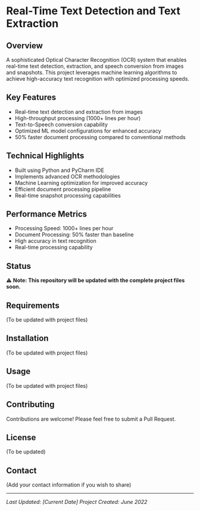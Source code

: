# Real-Time Text Detection and Text Extraction

## Overview
A sophisticated Optical Character Recognition (OCR) system that enables real-time text detection, extraction, and speech conversion from images and snapshots. This project leverages machine learning algorithms to achieve high-accuracy text recognition with optimized processing speeds.

## Key Features
- Real-time text detection and extraction from images
- High-throughput processing (1000+ lines per hour)
- Text-to-Speech conversion capability
- Optimized ML model configurations for enhanced accuracy
- 50% faster document processing compared to conventional methods

## Technical Highlights
- Built using Python and PyCharm IDE
- Implements advanced OCR methodologies
- Machine Learning optimization for improved accuracy
- Efficient document processing pipeline
- Real-time snapshot processing capabilities

## Performance Metrics
- Processing Speed: 1000+ lines per hour
- Document Processing: 50% faster than baseline
- High accuracy in text recognition
- Real-time processing capability

## Status
⚠️ **Note: This repository will be updated with the complete project files soon.**

## Requirements
(To be updated with project files)

## Installation
(To be updated with project files)

## Usage
(To be updated with project files)

## Contributing
Contributions are welcome! Please feel free to submit a Pull Request.

## License
(To be updated)

## Contact
(Add your contact information if you wish to share)

---
*Last Updated: [Current Date]*
*Project Created: June 2022*
